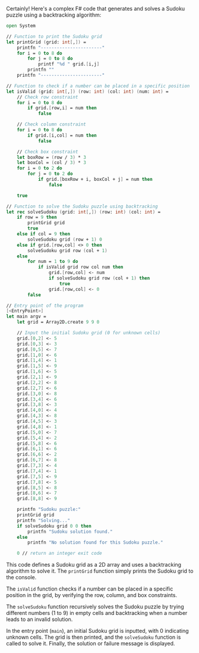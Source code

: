 Certainly! Here's a complex F# code that generates and solves a Sudoku puzzle using a backtracking algorithm:

```fsharp
open System

// Function to print the Sudoku grid
let printGrid (grid: int[,]) =
    printfn "-----------------------"
    for i = 0 to 8 do
        for j = 0 to 8 do
            printf "%d " grid.[i,j]
        printfn ""
    printfn "-----------------------"

// Function to check if a number can be placed in a specific position
let isValid (grid: int[,]) (row: int) (col: int) (num: int) =
    // Check row constraint
    for i = 0 to 8 do
        if grid.[row,i] = num then
            false

    // Check column constraint
    for i = 0 to 8 do
        if grid.[i,col] = num then
            false

    // Check box constraint
    let boxRow = (row / 3) * 3
    let boxCol = (col / 3) * 3
    for i = 0 to 2 do
        for j = 0 to 2 do
            if grid.[boxRow + i, boxCol + j] = num then
                false

    true

// Function to solve the Sudoku puzzle using backtracking
let rec solveSudoku (grid: int[,]) (row: int) (col: int) =
    if row = 9 then
        printGrid grid
        true
    else if col = 9 then
        solveSudoku grid (row + 1) 0
    else if grid.[row,col] <> 0 then
        solveSudoku grid row (col + 1)
    else
        for num = 1 to 9 do
            if isValid grid row col num then
                grid.[row,col] <- num
                if solveSudoku grid row (col + 1) then
                    true
                grid.[row,col] <- 0
        false

// Entry point of the program
[<EntryPoint>]
let main argv =
    let grid = Array2D.create 9 9 0

    // Input the initial Sudoku grid (0 for unknown cells)
    grid.[0,2] <- 5
    grid.[0,3] <- 3
    grid.[0,5] <- 7
    grid.[1,0] <- 6
    grid.[1,4] <- 1
    grid.[1,5] <- 9
    grid.[1,6] <- 5
    grid.[2,1] <- 9
    grid.[2,2] <- 8
    grid.[2,7] <- 6
    grid.[3,0] <- 8
    grid.[3,4] <- 6
    grid.[3,8] <- 3
    grid.[4,0] <- 4
    grid.[4,3] <- 8
    grid.[4,5] <- 3
    grid.[4,8] <- 1
    grid.[5,0] <- 7
    grid.[5,4] <- 2
    grid.[5,8] <- 6
    grid.[6,1] <- 6
    grid.[6,6] <- 2
    grid.[6,7] <- 8
    grid.[7,3] <- 4
    grid.[7,4] <- 1
    grid.[7,5] <- 9
    grid.[7,8] <- 5
    grid.[8,5] <- 8
    grid.[8,6] <- 7
    grid.[8,8] <- 9

    printfn "Sudoku puzzle:"
    printGrid grid
    printfn "Solving..."
    if solveSudoku grid 0 0 then
        printfn "Sudoku solution found."
    else
        printfn "No solution found for this Sudoku puzzle."

    0 // return an integer exit code
```

This code defines a Sudoku grid as a 2D array and uses a backtracking algorithm to solve it. The `printGrid` function simply prints the Sudoku grid to the console.

The `isValid` function checks if a number can be placed in a specific position in the grid, by verifying the row, column, and box constraints.

The `solveSudoku` function recursively solves the Sudoku puzzle by trying different numbers (1 to 9) in empty cells and backtracking when a number leads to an invalid solution.

In the entry point (`main`), an initial Sudoku grid is inputted, with 0 indicating unknown cells. The grid is then printed, and the `solveSudoku` function is called to solve it. Finally, the solution or failure message is displayed.